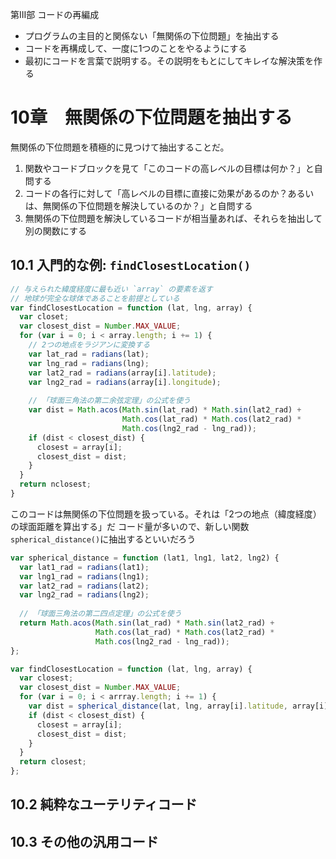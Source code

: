 第III部 コードの再編成

- プログラムの主目的と関係ない「無関係の下位問題」を抽出する
- コードを再構成して、一度に1つのことをやるようにする
- 最初にコードを言葉で説明する。その説明をもとにしてキレイな解決策を作る

# 10章　無関係の下位問題を抽出する
無関係の下位問題を積極的に見つけて抽出することだ。
1. 関数やコードブロックを見て「このコードの高レベルの目標は何か？」と自問する
2. コードの各行に対して「高レベルの目標に直接に効果があるのか？あるいは、無関係の下位問題を解決しているのか？」と自問する
3. 無関係の下位問題を解決しているコードが相当量あれば、それらを抽出して別の関数にする

## 10.1 入門的な例: `findClosestLocation()`

```js
// 与えられた緯度経度に最も近い `array` の要素を返す
// 地球が完全な球体であることを前提としている
var findClosestLocation = function (lat, lng, array) {
  var closet;
  var closest_dist = Number.MAX_VALUE;
  for (var i = 0; i < array.length; i += 1) {
    // 2つの地点をラジアンに変換する
    var lat_rad = radians(lat);
    var lng_rad = radians(lng);
    var lat2_rad = radians(array[i].latitude);
    var lng2_rad = radians(array[i].longitude);
    
    // 「球面三角法の第二余弦定理」の公式を使う
    var dist = Math.acos(Math.sin(lat_rad) * Math.sin(lat2_rad) + 
                         Math.cos(lat_rad) * Math.cos(lat2_rad) *
                         Math.cos(lng2_rad - lng_rad));
    if (dist < closest_dist) {
      closest = array[i];
      closest_dist = dist;
    }
  }
  return nclosest;
}
```

このコードは無関係の下位問題を扱っている。それは「2つの地点（緯度経度）の球面距離を算出する」だ
コード量が多いので、新しい関数 ` spherical_distance()`に抽出するといいだろう
```js
var spherical_distance = function (lat1, lng1, lat2, lng2) {
  var lat1_rad = radians(lat1);
  var lng1_rad = radians(lng1);
  var lat2_rad = radians(lat2);
  var lng2_rad = radians(lng2);
  
  // 「球面三角法の第二四点定理」の公式を使う
  return Math.acos(Math.sin(lat_rad) * Math.sin(lat2_rad) + 
                   Math.cos(lat_rad) * Math.cos(lat2_rad) *
                   Math.cos(lng2_rad - lng_rad));
};
```

```js
var findClosestLocation = function (lat, lng, array) {
  var closest;
  var closest_dist = Number.MAX_VALUE;
  for (var i = 0; i < arrray.length; i += 1) {
    var dist = spherical_distance(lat, lng, array[i].latitude, array[i].longitude);
    if (dist < closest_dist) {
      closest = array[i];
      closest_dist = dist;
    }
  }
  return closest;
};
```

## 10.2 純粋なユーテリティコード

## 10.3 その他の汎用コード

